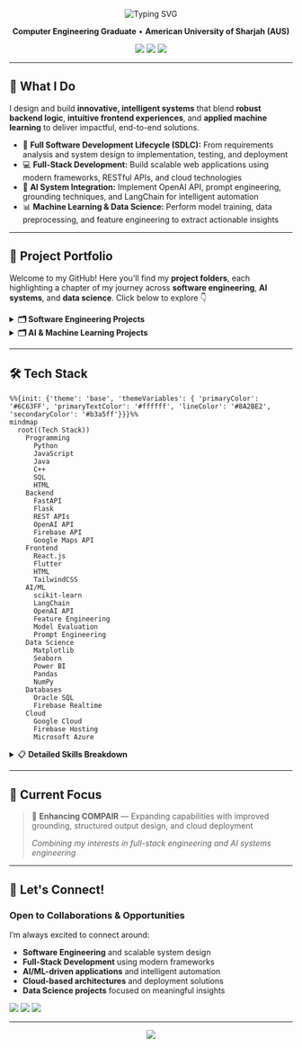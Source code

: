 <div align="center">

<p align="center">
  <img src="https://readme-typing-svg.herokuapp.com?font=Fira+Code&weight=600&size=24&pause=1000&color=6C63FF&center=true&vCenter=true&width=700&height=70&lines=Hi,+I'm+Warda+Ul+Hasan;Software+Engineer+|+Full+Stack+Developer;AI+Systems+Engineer+|+ML+%26+Data+Science;Building+Intelligent+Solutions" alt="Typing SVG" />
</p>

**Computer Engineering Graduate** • **American University of Sharjah (AUS)**

<p align="center">
  <a href="https://www.linkedin.com/in/wardaulhasan"><img src="https://img.shields.io/badge/LinkedIn-Connect-0077B5?style=flat-square&logo=linkedin" /></a>
  <a href="mailto:wardaulhasan@gmail.com"><img src="https://img.shields.io/badge/Email-Contact-D14836?style=flat-square&logo=gmail&logoColor=white" /></a>
  <a href="https://www.google.com/maps/place/Dubai,+United+Arab+Emirates/"><img src="https://img.shields.io/badge/Dubai%2C%20UAE-Location-FF5733?style=flat-square&logo=google-maps&logoColor=white" /></a>
</p>

</div>

---

## 🚀 What I Do

I design and build **innovative, intelligent systems** that blend **robust backend logic**, **intuitive frontend experiences**, and **applied machine learning** to deliver impactful, end-to-end solutions.

- 🔄 **Full Software Development Lifecycle (SDLC):** From requirements analysis and system design to implementation, testing, and deployment  
- 💻 **Full-Stack Development:** Build scalable web applications using modern frameworks, RESTful APIs, and cloud technologies  
- 🤖 **AI System Integration:** Implement OpenAI API, prompt engineering, grounding techniques, and LangChain for intelligent automation  
- 📊 **Machine Learning & Data Science:** Perform model training, data preprocessing, and feature engineering to extract actionable insights 

---

## 💼 Project Portfolio

Welcome to my GitHub! Here you'll find my **project folders**, each highlighting a chapter of my journey across **software engineering**, **AI systems**, and **data science**. Click below to explore 👇

<details>
<summary><b>🗂️ Software Engineering Projects</b></summary>

#### 🧠 **COMPAIR** | [View Project →](https://github.com/wardacoder/COMPAIR)
A full-stack comparison web application built with React.js and FastAPI, featuring AI integration through LangChain and OpenAI API for intelligent, structured comparisons. It combines robust frontend and backend engineering, API design, testing, and prompt-driven AI reasoning into a cohesive, reliable system.

#### ⚙️ **Automated Laundromat System** | [View Project →](https://github.com/wardacoder/Automated-Laundromat-System)
Software Engineering SDLC project covering requirements (FRs & NFRs), design and analysis (UML diagrams: Use Case, Class, Domain Model, and Sequence), full-stack implementation (Firebase backend database and hosting + Flutter frontend), testing (plans and cases), and deployment of a smart laundromat web system.

#### 🚗 **Smart Toll Gate System** | [View Project →](https://github.com/wardacoder/Smart-Toll-Gate-System)
Automated Smart Toll Gate System that detects vehicles using sensors, identifies them via RFID and optional license plate recognition, measures speed and weight, calculates toll fees, controls gate access, uploads data to ThingSpeak for cloud monitoring, and provides alerts and operator override options. 

</details>

<details>
<summary><b>🗂️ AI & Machine Learning Projects</b></summary>

#### 🧩 **COMPAIR – AI Integration**
> Advanced prompt engineering and API integration within COMPAIR
- **Tech:** OpenAI API, LangChain
- **Focus:** Prompt templates, grounding strategies, minimizing hallucinations
- [View Project →](https://github.com/wardacoder/COMPAIR)

#### 🌊 **Flood Prediction System**
> Machine learning model predicting flood likelihood using real-world data
- **Tech:** Python, scikit-learn, semi-supervised learning (KNN with pseudo-labeling)
- **Focus:** Data preprocessing, feature selection, model evaluation (accuracy, precision, recall, F1-score)
- [View Project →](https://github.com/wardacoder/Flood-Prediction-ML)

#### 🧬 **Protein Stability Prediction**
> Predicting protein stability using ensemble methods
- **Tech:** Random Forest, PCA for dimensionality reduction
- **Focus:** Data analysis, training, visualization with Matplotlib and Seaborn

</details>

<!-- <details>
<summary><b>🗂️ Data Science Projects</b></summary>

Projects focused on **extracting insights**, **analyzing trends**, and **visualizing model performance**.

**Tools:** Python, Pandas, NumPy, Matplotlib, Seaborn, Power BI

</details>
-->
---

## 🛠️ Tech Stack

```mermaid
%%{init: {'theme': 'base', 'themeVariables': { 'primaryColor': '#6C63FF', 'primaryTextColor': '#ffffff', 'lineColor': '#8A2BE2', 'secondaryColor': '#b3a5ff'}}}%%
mindmap
  root((Tech Stack))
    Programming
      Python
      JavaScript
      Java
      C++
      SQL
      HTML
    Backend
      FastAPI
      Flask
      REST APIs
      OpenAI API
      Firebase API
      Google Maps API
    Frontend
      React.js
      Flutter
      HTML
      TailwindCSS
    AI/ML
      scikit-learn
      LangChain
      OpenAI API
      Feature Engineering
      Model Evaluation
      Prompt Engineering
    Data Science
      Matplotlib
      Seaborn
      Power BI
      Pandas
      NumPy
    Databases
      Oracle SQL
      Firebase Realtime
    Cloud
      Google Cloud
      Firebase Hosting
      Microsoft Azure
```

<details>
<summary>📋 <b>Detailed Skills Breakdown</b></summary>

### Programming Languages
`Python` `Java` `C++` `JavaScript` `SQL` `HTML`

### Backend Development
`FastAPI` `Flask` `REST APIs` `OpenAI API` `Firebase API` `Google Maps API`

### Frontend Development
`React.js` `Flutter` `HTML` `TailwindCSS`

### Artificial Intelligence & Machine Learning
- **Frameworks:** `scikit-learn` `LangChain` `OpenAI API`
- **Techniques:** Supervised & Unsupervised Learning, Feature Engineering, Dimensionality Reduction (PCA), Model Evaluation (AUC, ROC), Hyperparameter Tuning, Prompt Engineering

### Data Science & Visualization
`Matplotlib` `Seaborn` `Power BI`

### Databases
`SQL (Oracle)` `NoSQL (Firebase Realtime Database)`

### Cloud Platforms
`Google Cloud Platform (GCP)` `Firebase Hosting` `Microsoft Azure`

</details>

---

## 💼 Current Focus

> 🔨 **Enhancing COMPAIR** — Expanding capabilities with improved grounding, structured output design, and cloud deployment
> 
> *Combining my interests in full-stack engineering and AI systems engineering*

---

## 🤝 Let's Connect!

<div align="leftr">

### Open to Collaborations & Opportunities  

I’m always excited to connect around:  

-  **Software Engineering** and scalable system design  
-  **Full-Stack Development** using modern frameworks  
-  **AI/ML-driven applications** and intelligent automation  
-  **Cloud-based architectures** and deployment solutions  
-  **Data Science projects** focused on meaningful insights  

<p align="left">
  <a href="https://www.linkedin.com/in/wardaulhasan"><img src="https://img.shields.io/badge/LinkedIn-Connect-0077B5?style=flat-square&logo=linkedin" /></a>
  <a href="mailto:wardaulhasan@gmail.com"><img src="https://img.shields.io/badge/Email-Contact-D14836?style=flat-square&logo=gmail&logoColor=white" /></a>
  <a href="https://www.google.com/maps/place/Dubai,+United+Arab+Emirates/"><img src="https://img.shields.io/badge/Dubai%2C%20UAE-Location-FF5733?style=flat-square&logo=google-maps&logoColor=white" /></a>
</p>

</div>

---

<p align="center">
  <img src="https://capsule-render.vercel.app/api?type=waving&color=6C63FF&height=100&section=footer&text=%22Code%20is%20the%20engine,%20data%20is%20the%20fuel,%20and%20intelligence%20is%20the%20outcome.%22&fontSize=16&fontAlignY=70&fontColor=000000"/>
</p>

